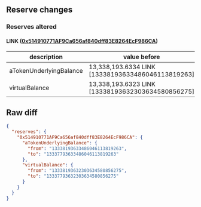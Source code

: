 ## Reserve changes

### Reserves altered

#### LINK ([0x514910771AF9Ca656af840dff83E8264EcF986CA](https://etherscan.io/address/0x514910771AF9Ca656af840dff83E8264EcF986CA))

| description | value before | value after |
| --- | --- | --- |
| aTokenUnderlyingBalance | 13,338,193.6334 LINK [13338193633486046113819263] | 13,337,793.6334 LINK [13337793633486046113819263] |
| virtualBalance | 13,338,193.6323 LINK [13338193632303634580856275] | 13,337,793.6323 LINK [13337793632303634580856275] |


## Raw diff

```json
{
  "reserves": {
    "0x514910771AF9Ca656af840dff83E8264EcF986CA": {
      "aTokenUnderlyingBalance": {
        "from": "13338193633486046113819263",
        "to": "13337793633486046113819263"
      },
      "virtualBalance": {
        "from": "13338193632303634580856275",
        "to": "13337793632303634580856275"
      }
    }
  }
}
```